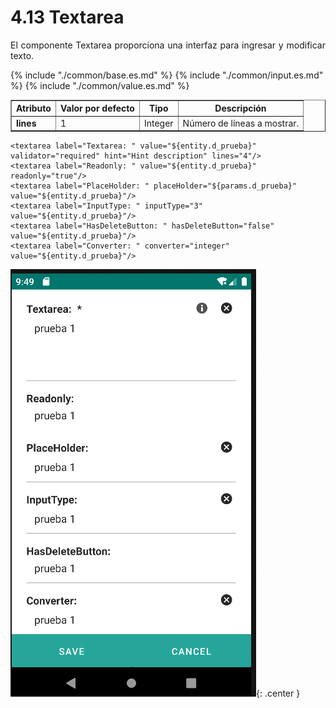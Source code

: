 # 4.13 Textarea
<div style="text-align: justify;">
    <p>El componente Textarea proporciona una interfaz para ingresar y modificar texto.</p>
</div>
<table border="1">
    <thead>
        <tr>
            <th colspan="2">Atributo</th>
            <th>Valor por defecto</th>
            <th>Tipo</th>
            <th>Descripción</th>
         </tr>
    </thead>
    <tbody>
        {% include "./common/base.es.md" %}
        {% include "./common/input.es.md" %}
        {% include "./common/value.es.md" %}
        <tr>
            <td colspan="2"><strong>lines</strong></td>
            <td>1</td>
            <td>Integer</td>
            <td>Número de líneas a mostrar.</td>
        </tr>
   </tbody>
</table>

    <textarea label="Textarea: " value="${entity.d_prueba}" validator="required" hint="Hint description" lines="4"/>
    <textarea label="Readonly: " value="${entity.d_prueba}" readonly="true"/>
    <textarea label="PlaceHolder: " placeHolder="${params.d_prueba}" value="${entity.d_prueba}"/>
    <textarea label="InputType: " inputType="3" value="${entity.d_prueba}"/>
    <textarea label="HasDeleteButton: " hasDeleteButton="false"  value="${entity.d_prueba}"/>
    <textarea label="Converter: " converter="integer" value="${entity.d_prueba}"/>

![img.png](../img/textarea.png){: .center } 